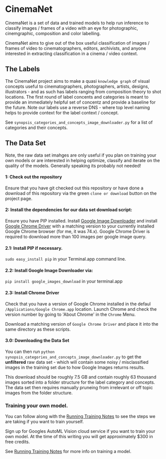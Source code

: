 # CinemaNet

CinemaNet is a set of data and trained models to help run inference to classify images / frames of a video with an eye for photographic, cinemgraphic, composition and color labelling.

CinemaNet aims to give out of the box useful classification of images / frames of video to cinematographers, editors, archivists, and anyone interested in extracting classification in a cinema / video context.

## The Labels

The CinemaNet project aims to make a quasi `knowledge graph` of visual concepts useful to cinematographers, photographers, artists, designs, illustrators - and as such has labels ranging from composition theory to shot locations. The first round of label concents and categories is meant to provide an immediately helpful set of concentz and provide a baseline for the future. Note our labels use a reverse DNS - where top level naming helps to provide context for the label context / concept.

See `synopsis_categories_and_concepts_image_downloader.py` for a list of categories and their concepts.

## The Data Set

Note, the raw data set imahges are only useful if you plan on training your own models or are interested in helping optimize, classify and iterate on the quality of the models. Generally speaking its probably not needed!

#### 1: Check out the repository

Ensure that you have git checked out this repository or have done a download of this repository via the green `clone or download` button on the project page.

#### 2: Install the dependencies for our data set download script:

Ensure you have PIP installed. Install [Google Image Downloader](https://github.com/hardikvasa/google-images-download) and install [Google Chrome Driver](https://sites.google.com/a/chromium.org/chromedriver/downloads) with a matching version to your currently installed Google Chrome browser (for me, it was 74.x). Google Chrome Driver is required to download more than 100 images per google image query.

#### 2.1: Install PIP if necessary.

`sudo easy_install pip` in your Terminal.app command line. 

#### 2.2: Install Google Image Downloader via:

`pip install google_images_download` in your terminal.app

#### 2.3: Install Chrome Driver

Check that you have a version of Google Chrome installed in the defaul `/Applications/Google Chrome.app` location.
Launch Chrome and check the version number by going to 'About Chrome' in the `Chrome` Menu.

Download a matching version of `Google Chrome Driver` and place it into the same directory as these scripts. 

#### 3.0: Downloading the Data Set

You can then run `python synopsis_categories_and_concepts_image_downloader.py` to get the **unfiltered** raw data set - which will contain some noisy / misclassified images in the training set due to how Google Images returns results.

This download should be roughly 7.5 GB and contain roughly 63 thousand images sorted into a folder structure for the label category and concepts. The data set then requires manually pruneing from irrelevant or off topic images from the folder structure.

### Training your own model.

You can follow along with the [Running Training Notes](https://github.com/Synopsis/CinemaNet/blob/master/Running%20Training%20Notes.md) to see the steps we are taking if you want to train yourself. 

Sign up for Googles AutoML Vision cloud service if you want to train your own model. At the time of this writing you will get approximately $300 in free credits.

See [Running Training Notes](https://github.com/Synopsis/CinemaNet/blob/master/Running%20Training%20Notes.md) for more info on training a model.
